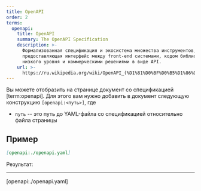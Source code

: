 ```yaml
---
title: OpenAPI
order: 2
terms:
  openapi:
    title: OpenAPI
    summary: The OpenAPI Specification
    description: >-
      Формализованная спецификация и экосистема множества инструментов,
      предоставляющая интерфейс между front-end системами, кодом библиотек
      низкого уровня и коммерческими решениями в виде API.
    url: >-
      https://ru.wikipedia.org/wiki/OpenAPI_(%D1%81%D0%BF%D0%B5%D1%86%D0%B8%D1%84%D0%B8%D0%BA%D0%B0%D1%86%D0%B8%D1%8F)
---
```


Вы можете отобразить на странице документ со спецификацией [term:openapi]. Для этого вам нужно добавить в документ следующую конструкцию `[openapi:<путь>]`, где

- `путь` -- это путь до YAML-файла со спецификацией относительно файла страницы

## Пример

```md
[openapi:./openapi.yaml]
```

Результат:

---

[openapi:./openapi.yaml]